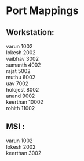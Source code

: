 # Port Mappings

## Workstation:

varun 1002    
lokesh 2002    
vaibhav 3002    
sumanth 4002    
rajat 5002    
muthu 6002    
uav 7002    
holojest 8002    
anand 9002  
keerthan 10002  
rohith 11002  

## MSI :

varun 1002  
lokesh 2002  
keerthan 3002  


